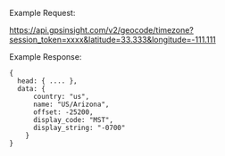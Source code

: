 Example Request:

https://api.gpsinsight.com/v2/geocode/timezone?session_token=xxxx&latitude=33.333&longitude=-111.111

Example Response:

    {
      head: { .... },
      data: {
          country: "us",
          name: "US/Arizona",
          offset: -25200,
          display_code: "MST",
          display_string: "-0700"
        }
    }
